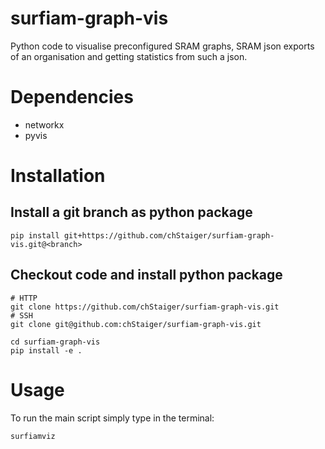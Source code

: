 # surfiam-graph-vis
Python code to visualise preconfigured SRAM graphs, SRAM json exports of an organisation and getting statistics from such a json.

# Dependencies
- networkx
- pyvis

# Installation

## Install a git branch as python package

```
pip install git+https://github.com/chStaiger/surfiam-graph-vis.git@<branch>
```

## Checkout code and install python package

```
# HTTP
git clone https://github.com/chStaiger/surfiam-graph-vis.git
# SSH
git clone git@github.com:chStaiger/surfiam-graph-vis.git

cd surfiam-graph-vis
pip install -e .
```


# Usage

To run the main script simply type in the terminal:
```
surfiamviz
```
